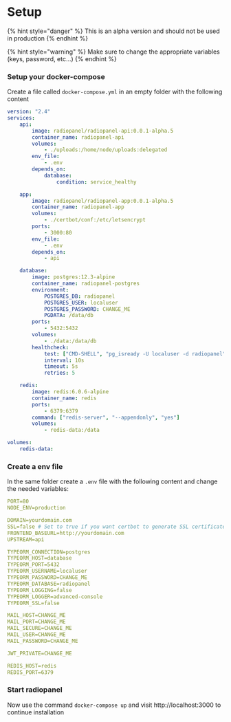 # Setup

{% hint style="danger" %}
This is an alpha version and should not be used in production
{% endhint %}

{% hint style="warning" %}
Make sure to change the appropriate variables \(keys, password, etc...\)
{% endhint %}

### Setup your docker-compose

Create a file called `docker-compose.yml` in an empty folder with the following content

```yaml
version: "2.4"
services:
    api:
        image: radiopanel/radiopanel-api:0.0.1-alpha.5
        container_name: radiopanel-api
        volumes:
            - ./uploads:/home/node/uploads:delegated
        env_file:
            - .env
        depends_on:
            database:
                condition: service_healthy

    app:
        image: radiopanel/radiopanel-app:0.0.1-alpha.5
        container_name: radiopanel-app
        volumes:
            - ./certbot/conf:/etc/letsencrypt
        ports:
            - 3000:80
        env_file:
            - .env
        depends_on:
            - api

    database:
        image: postgres:12.3-alpine
        container_name: radiopanel-postgres
        environment:
            POSTGRES_DB: radiopanel
            POSTGRES_USER: localuser
            POSTGRES_PASSWORD: CHANGE_ME
            PGDATA: /data/db
        ports:
            - 5432:5432
        volumes:
            - ./data:/data/db
        healthcheck:
            test: ["CMD-SHELL", "pg_isready -U localuser -d radiopanel"]
            interval: 10s
            timeout: 5s
            retries: 5

    redis:
        image: redis:6.0.6-alpine
        container_name: redis
        ports:
            - 6379:6379
        command: ["redis-server", "--appendonly", "yes"]
        volumes:
            - redis-data:/data

volumes:
    redis-data:
```

### Create a env file

In the same folder create a `.env` file with the following content and change the needed variables:

```yaml
PORT=80
NODE_ENV=production

DOMAIN=yourdomain.com
SSL=false # Set to true if you want certbot to generate SSL certificates
FRONTEND_BASEURL=http://yourdomain.com
UPSTREAM=api

TYPEORM_CONNECTION=postgres
TYPEORM_HOST=database
TYPEORM_PORT=5432
TYPEORM_USERNAME=localuser
TYPEORM_PASSWORD=CHANGE_ME
TYPEORM_DATABASE=radiopanel
TYPEORM_LOGGING=false
TYPEORM_LOGGER=advanced-console
TYPEORM_SSL=false

MAIL_HOST=CHANGE_ME
MAIL_PORT=CHANGE_ME
MAIL_SECURE=CHANGE_ME
MAIL_USER=CHANGE_ME
MAIL_PASSWORD=CHANGE_ME

JWT_PRIVATE=CHANGE_ME

REDIS_HOST=redis
REDIS_PORT=6379
```

### Start radiopanel

Now use the command `docker-compose up` and visit http://localhost:3000 to continue installation

